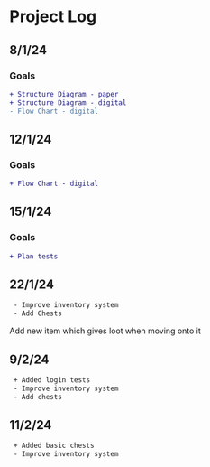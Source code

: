 # Project Log

## 8/1/24
### Goals
```diff
+ Structure Diagram - paper
+ Structure Diagram - digital
- Flow Chart - digital
```


## 12/1/24
### Goals
```diff
+ Flow Chart - digital
```

## 15/1/24
### Goals
```diff
+ Plan tests
```

## 22/1/24
```diff
 - Improve inventory system
 - Add Chests
```
Add new item which gives loot when moving onto it

## 9/2/24
```diff
 + Added login tests
 - Improve inventory system
 - Add chests
```

## 11/2/24
```diff
 + Added basic chests
 - Improve inventory system
```